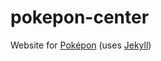 pokepon-center
==============

Website for [Poképon](https://github.com/silverweed/pokepon) (uses [Jekyll](https://github.com/jekyll/jekyll))
